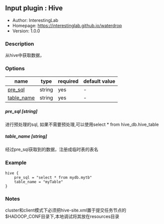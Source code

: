 ## Input plugin : Hive

* Author: InterestingLab
* Homepage: https://interestinglab.github.io/waterdrop
* Version: 1.0.0

### Description

从hive中获取数据，

### Options

| name | type | required | default value |
| --- | --- | --- | --- |
| [pre_sql](#pre_sql-string) | string | yes | - |
| [table_name](#table_name-string) | string | yes | - |


##### pre_sql [string]

进行预处理的sql, 如果不需要预处理,可以使用select * from hive_db.hive_table

##### table_name [string]

经过pre_sql获取到的数据，注册成临时表的表名



### Example

```
hive {
    pre_sql = "select * from mydb.mytb"
    table_name = "myTable"
}
```

### Notes
cluster和client模式下必须把hive-site.xml置于提交任务节点的$HADOOP_CONF目录下,本地调试将其放在resources目录

